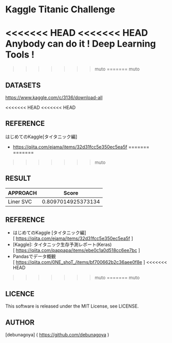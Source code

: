 # Kaggle Titanic Challenge
<<<<<<< HEAD
<<<<<<< HEAD
Anybody can do it ! Deep Learning Tools !
=======
>>>>>>> muto
=======
>>>>>>> muto

## DATASETS
https://www.kaggle.com/c/3136/download-all

<<<<<<< HEAD
<<<<<<< HEAD
## REFERENCE
はじめてのKaggle[タイタニック編]
- https://qiita.com/ejama/items/32d31fcc5e350ec5ea5f
=======
=======
>>>>>>> muto
## RESULT
| APPROACH  | Score |
| --------- | ----- |
| Liner SVC | 0.8097014925373134 |

## REFERENCE
- はじめてのKaggle [タイタニック編]  
[ https://qiita.com/ejama/items/32d31fcc5e350ec5ea5f ]
- [Kaggle]\: タイタニック生存予測レポート(Keras)  
[ https://qiita.com/pappapa/items/ebe0c1a0d518cc6ee7bc ]
- Pandasでデータ概観  
[ https://qiita.com/0NE_shoT_/items/bf700662b2c36aee0f8e ]
<<<<<<< HEAD
>>>>>>> muto
=======
>>>>>>> muto

## LICENCE
This software is released under the MIT License, see LICENSE.

## AUTHOR
[debunagoya] ( https://github.com/debunagoya )
